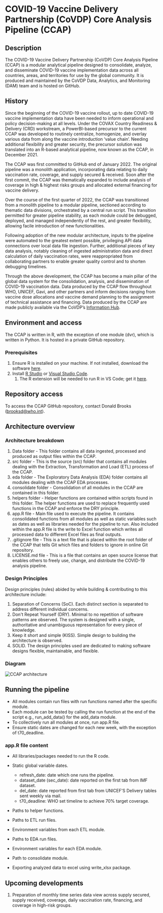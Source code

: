 # COVID-19 Vaccine Delivery Partnership (CoVDP) Core Analysis Pipeline (CCAP)

## Description 
The COVID-19 Vaccine Delivery Partnership (CoVDP) Core Analysis Pipeline (CCAP) is a modular analytical pipeline designed to consolidate, analyze, and disseminate COVID-19 vaccine implementation data across all countries, areas, and territories for use by the global community.  It is produced and maintained by the CoVDP Data, Analytics, and Monitoring (DAM) team and is hosted on GitHub.

## History
Since the beginning of the COVID-19 vaccine rollout, up to date COVID-19 vaccine implementation data have been needed to inform operational and policy decision-making at all levels.  Under the COVAX Country Readiness & Delivery (CRD) workstream, a PowerBI-based precursor to the current CCAP was developed to routinely centralize, homogenize, and overlay various data from along the vaccine introduction ‘value chain’.  Needing additional flexibility and greater security, the precursor solution was translated into an R-based analytical pipeline, now known as the CCAP, in December 2021. 

The CCAP was first committed to GitHub end of January 2022.  The original pipeline was a monolith application, incorporating data relating to daily vaccination rate, coverage, and supply secured & received.  Soon after the first commit, the CCAP was thematically expanded to include analysis of coverage in high & highest risks groups and allocated external financing for vaccine delivery. 

Over the course of the first quarter of 2022, the CCAP was transitioned from a monolith pipeline to a modular pipeline, sectioned according to thematic data divisions, orchestrated by a central run script. This transition permitted for greater pipeline stability, as each module could be debugged, deployed, and managed independently of the rest, and greater flexibility, allowing facile introduction of new functionalities. 

Following adoption of the new modular architecture, inputs to the pipeline were automated to the greatest extent possible, privileging API data connections over local data file ingestion.  Further, additional pieces of key data analysis, notably cleaning of ingested administration data and direct calculation of daily vaccination rates, were reappropriated from collaborating partners to enable greater quality control and to shorten debugging timelines. 

Through the above development, the CCAP has become a main pillar of the global data system for the consolidation, analysis, and dissemination of COVID-19 vaccination data.  Data produced by the CCAP flow throughout WHO, UNICEF, Gavi, and other partners and inform decisions ranging from vaccine dose allocations and vaccine demand planning to the assignment of technical assistance and financing.  Data produced by the CCAP are made publicly available via the CoVDP’s [Information Hub](https://infohub.crd.co). 

## Environment and access 
The CCAP is written in R, with the exception of one module (dvr), which is written in Python. It is hosted in a private GitHub repository. 

### Prerequisites 
1. Ensure R is installed on your machine. If not installed, download the software [here](https://cran.r-project.org/). 
2. Install [R Studio](https://www.rstudio.com/products/rstudio/) or [Visual Studio Code](https://code.visualstudio.com/Download). 
    1.  The R extension will be needed to run R in VS Code; get it [here](https://code.visualstudio.com/docs/languages/r#:~:text=The%20R%20extension%20for%20Visual%20Studio%20Code%20supports,managing%20packages%20and%20working%20with%20R%20Markdown%20documents).

## Repository access  
To access the CCAP GitHub repository, contact Donald Brooks (brooksd@who.int). 

## Architecture overview
### Architecture breakdown
1. Data folder - This folder contains all data ingested, processed and produced as output files within the CCAP. 
2. src folder - This is the source (src) folder that contains all modules dealing with the Extraction, Transformation and Load (ETL) process of the CCAP. 
3. eda folder - The Exploratory Data Analysis (EDA) folder contains all modules dealing with the CCAP EDA processes.
4. consolidate folder - Consolidation of all modules in the CCAP are contained in this folder.
5. helpers folder - Helper functions are contained within scripts found in this folder. The helper functions are used to replace frequently used functions in the CCAP and enforce the DRY principle. 
6. app.R file - Main file used to execute the pipeline. It contains consolidated functions from all modules as well as static variables such as dates as well as libraries needed for the pipeline to run. Also included within the app.R file is the write to Excel function which writes all processed data to different Excel files as final outputs.
7. .gitignore file - This is a text file that is placed within the root folder of the CCAP that tells Git which files and folders to ignore in online Git repository. 
8. LICENSE.md file - This is a file that contains an open source license that enables others to freely use, change, and distribute the COVID-19 analysis pipeline.
### Design Principles
Design principles (rules) abided by while building & contributing to this architecture include:
1. Separation of Concerns (SoC).
Each distinct section is separated to address different individual concerns.
2. Don't Repeat Yourself (DRY).
Minimal to no repetition of software patterns are observed. The system is designed with a single, authoritative and unambiguous representation for every piece of knowledge.
3. Keep it short and simple (KISS).
Simple design to building the architecture is observed.
4. SOLID.
The design principles used are dedicated to making software designs flexible, maintainable, and flexible.

<!-- ### Main files
Path | Content
-------- | --------
consolidate | module that consolidates all data from the CCAP.
data | data folder holding all data ingested and produced in the CCAP.
data/cleaning_log | folder containing all the log of cleaning done on 1 dose, fully vaccinated, boosters and total doses vaccines.
data/input | input files ingested into pipeline.
data/input/interim | temporary input files produced and consumed during CCAP run.
data/input/static | input files that do not change every so often.
data/output | All output files generated after the CCAP run. 
src | Extraction, transformation and load (ETL) folder handling all ETL for different sections of the CCAP.
src/add_data | Extraction, ingestion and transformation of base smartsheet & WHO dashboard.
src/adm_cov | Extraction, ingestion and transformation of administration coverage data (vaccines).
src/cov_disag | Extraction, ingestion and transformation of coverage disagregation data from WIISEMart API.
src/demand_planning | Extraction, ingestion and transfomation of demand planning data.
src/dvr | Extraction, ingestion and transformation of daily vaccination rate data.
src/entity_characteristics | Extraction, ingestion and transforation of base entity details, UN population (UNPOP) and health care workers (HCW) data. 
src/finance | Extraction, ingestion and transformation of finance data from UNICEF.
src/supply | Extraction, ingestion and transformation of vaccine supply data from IMF vaccine tracker and UNICEF market dashboard.
eda | Exploratory data analysis (EDA) folder containing different modules handling EDA for different CCAP sections.  
eda/adm_cov | EDA and consolidation of administrative coverage data.
eda/cov_targets | EDA and consolidation of coverage target data. 
eda/finance | EDA of finance data consolidation.
eda/prod_util | EDA and consolidation of product utilization data. 
eda/rank_bin | Grouping and ranking of data.
eda/supply | EDA of supplies data consolidation.
helpers | Folder containing different helper functions which are repeatedly & frequently used in different sections within the CCAP.
.env | Configuration variables from the .env file containing API keys from WIISEMart.
.gitignore | file containing any item to be excluded from online GitHub repository.
app.r | Main run file for CoVDP pipeline. Includes all consolidated functions used within the CCAP and one main function that writes all outputs to one Excel document. 
QC.r | quality check script to compare current week outputs from previous week outputs.  
eda/qual_data |  -->

### Diagram
![CCAP architecture](https://user-images.githubusercontent.com/36184732/191306747-6debbd05-e201-42ca-a5c7-9dfbb0400594.png)

## Running the pipeline
- All modules contain run files with run functions named after the specific module. 
- Each module can be tested by calling the run function at the end of the script e.g., run_add_data() for the add_data module.
- To collectively run all modules at once, run app.R file.
- Ensure static dates are changed for each new week, with the exception of t70_deadline.
### app.R file content
- All libraries/packages needed to run the R code.
- Static global variable dates.
    - refresh_date: date which one runs the pipeline.
    - dataset_date (sec_date): date reported on the first tab from IMF dataset.
    - del_date: date reported from first tab from UNICEF'S Delivery tables sent weekly via mail.
    - t70_deadline: WHO set timeline to achieve 70% target coverage.

- Paths to helper functions.
- Paths to ETL run files.
- Environment variables from each ETL module.
- Paths to EDA run files.
- Environment variables for each EDA module.
- Path to consolidate module.
- Exporting analyzed data to excel using write_xlsx package.

## Upcoming developments
1. Preparation of monthly time series data view across supply secured, supply received, coverage, daily vaccination rate, financing, and coverage in high-risk groups.